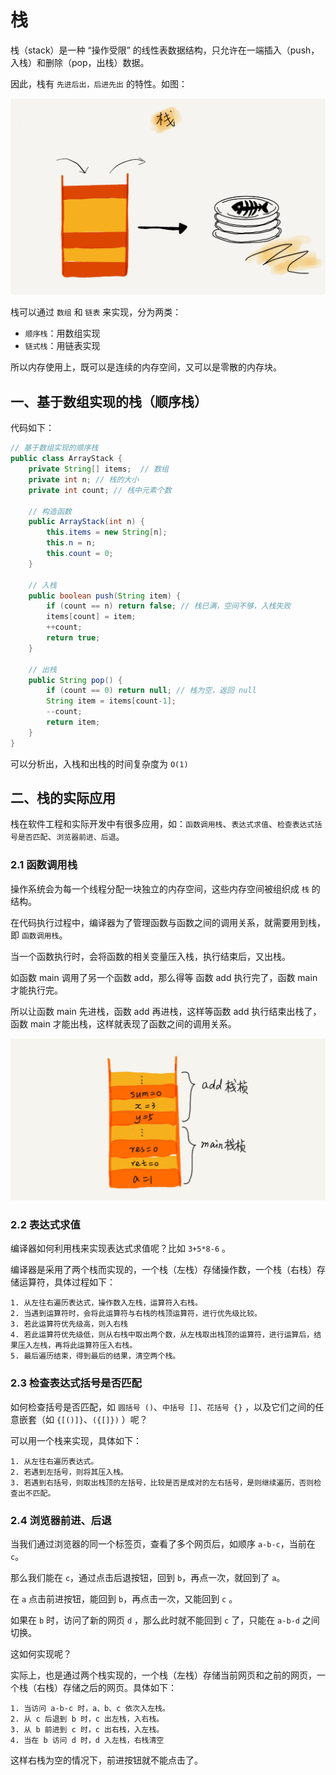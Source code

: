 # 栈

栈（stack）是一种 “操作受限” 的线性表数据结构，只允许在一端插入（push，入栈）和删除（pop，出栈）数据。

因此，栈有 `先进后出，后进先出` 的特性。如图：

![栈](img/stack.jpg)

栈可以通过 `数组` 和 `链表` 来实现，分为两类：

* `顺序栈`：用数组实现
* `链式栈`：用链表实现

所以内存使用上，既可以是连续的内存空间，又可以是零散的内存块。

## 一、基于数组实现的栈（顺序栈）

代码如下：

```java
// 基于数组实现的顺序栈
public class ArrayStack {
    private String[] items;  // 数组
    private int n; // 栈的大小
    private int count; // 栈中元素个数

    // 构造函数
    public ArrayStack(int n) {
        this.items = new String[n];
        this.n = n;
        this.count = 0;
    }

    // 入栈
    public boolean push(String item) {
        if (count == n) return false; // 栈已满，空间不够，入栈失败
        items[count] = item;
        ++count;
        return true;
    }
  
    // 出栈
    public String pop() {
        if (count == 0) return null; // 栈为空，返回 null
        String item = items[count-1];
        --count;
        return item;
    }
}
```

可以分析出，入栈和出栈的时间复杂度为 `O(1)`

## 二、栈的实际应用

栈在软件工程和实际开发中有很多应用，如：`函数调用栈`、`表达式求值`、`检查表达式括号是否匹配`、`浏览器前进、后退`。

### 2.1 函数调用栈

操作系统会为每一个线程分配一块独立的内存空间，这些内存空间被组织成 `栈` 的结构。

在代码执行过程中，编译器为了管理函数与函数之间的调用关系，就需要用到栈，即 `函数调用栈`。

当一个函数执行时，会将函数的相关变量压入栈，执行结束后，又出栈。

如函数 main 调用了另一个函数 add，那么得等 函数 add 执行完了，函数 main 才能执行完。

所以让函数 main 先进栈，函数 add 再进栈，这样等函数 add 执行结束出栈了，函数 main 才能出栈，这样就表现了函数之间的调用关系。

![函数调用栈](img/function-call-stack.jpg)

### 2.2 表达式求值

编译器如何利用栈来实现表达式求值呢？比如 `3+5*8-6` 。

编译器是采用了两个栈而实现的，一个栈（左栈）存储操作数，一个栈（右栈）存储运算符，具体过程如下：

```
1. 从左往右遍历表达式，操作数入左栈，运算符入右栈。
2. 当遇到运算符时，会将此运算符与右栈的栈顶运算符，进行优先级比较。
3. 若此运算符优先级高，则入右栈
4. 若此运算符优先级低，则从右栈中取出两个数，从左栈取出栈顶的运算符，进行运算后，结果压入左栈，再将此运算符压入右栈。
5. 最后遍历结束，得到最后的结果，清空两个栈。
```

### 2.3 检查表达式括号是否匹配

如何检查括号是否匹配，如 `圆括号 ()`、`中括号 []`、`花括号 {}` ，以及它们之间的任意嵌套（如 `{[()]}`、`({[]})` ）呢？

可以用一个栈来实现，具体如下：

```
1. 从左往右遍历表达式。
2. 若遇到左括号，则将其压入栈。
3. 若遇到右括号，则取出栈顶的左括号，比较是否是成对的左右括号，是则继续遍历，否则检查出不匹配。
```

### 2.4 浏览器前进、后退

当我们通过浏览器的同一个标签页，查看了多个网页后，如顺序 `a-b-c`，当前在 `c`。

那么我们能在 `c`，通过点击后退按钮，回到 `b`，再点一次，就回到了 `a`。

在 `a` 点击前进按钮，能回到 `b`，再点击一次，又能回到 `c` 。

如果在 `b` 时，访问了新的网页 `d` ，那么此时就不能回到 `c` 了，只能在 `a-b-d` 之间切换。

这如何实现呢？

实际上，也是通过两个栈实现的，一个栈（左栈）存储当前网页和之前的网页，一个栈（右栈）存储之后的网页。具体如下：

```
1. 当访问 a-b-c 时，a、b、c 依次入左栈。
2. 从 c 后退到 b 时，c 出左栈，入右栈。
3. 从 b 前进到 c 时，c 出右栈，入左栈。
4. 当在 b 访问 d 时，d 入左栈，右栈清空
```

这样右栈为空的情况下，前进按钮就不能点击了。
